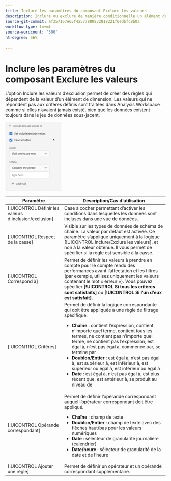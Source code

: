 ```yaml
---
title: Inclure les paramètres du composant Exclure les valeurs
description: Inclure ou exclure de manière conditionnelle un élément de dimension en fonction de sa valeur.
source-git-commit: af357167e65f4a577880832818221f6edbfc8b0a
workflow-type: tm+mt
source-wordcount: '300'
ht-degree: 56%

---
```



# Inclure les paramètres du composant Exclure les valeurs

L’option Inclure les valeurs d’exclusion permet de créer des règles qui dépendent de la valeur d’un élément de dimension. Les valeurs qui ne répondent pas aux critères définis sont traitées dans Analysis Workspace comme si elles n’avaient jamais existé, bien que les données existent toujours dans le jeu de données sous-jacent.

![Exclusion d’inclusion](../assets/include-exclude.png)

| Paramètre | Description/Cas d’utilisation |
| --- | --- |
| [!UICONTROL Définir les valeurs d&#39;inclusion/exclusion] | Case à cocher permettant d’activer les conditions dans lesquelles les données sont incluses dans une vue de données. |
| [!UICONTROL Respect de la casse] | Visible sur les types de données de schéma de chaîne. La valeur par défaut est activée. Ce paramètre s’applique uniquement à la logique [!UICONTROL Inclure/Exclure les valeurs], et non à la valeur obtenue. Il vous permet de spécifier si la règle est sensible à la casse. |
| [!UICONTROL Correspond à] | Permet de définir les valeurs à prendre en compte pour le compte rendu des performances avant lʼaffectation et les filtres (par exemple, utilisez uniquement les valeurs contenant le mot « erreur »). Vous pouvez spécifier **[!UICONTROL Si tous les critères sont satisfaits]** ou **[!UICONTROL Si l’un d’eux est satisfait]**. |
| [!UICONTROL Critères] | Permet de définir la logique correspondante qui doit être appliquée à une règle de filtrage spécifique.<ul><li>**Chaîne** : contient lʼexpression, contient nʼimporte quel terme, contient tous les termes, ne contient pas nʼimporte quel terme, ne contient pas lʼexpression, est égal à, nʼest pas égal à, commence par, se termine par</li><li>**Doublon/Entier** : est égal à, nʼest pas égal à, est supérieur à, est inférieur à, est supérieur ou égal à, est inférieur ou égal à</li><li>**Date** : est égal à, nʼest pas égal à, est plus récent que, est antérieur à, se produit au niveau de</li></ul> |
| [!UICONTROL Opérande correspondant] | Permet de définir lʼopérande correspondant auquel lʼopérateur correspondant doit être appliqué.<ul><li>**Chaîne** : champ de texte</li><li>**Doublon/Entier** : champ de texte avec des flèches haut/bas pour les valeurs numériques</li><li>**Date** : sélecteur de granularité journalière (calendrier)</li><li>**Date/heure** : sélecteur de granularité de la date et de lʼheure</li></ul> |
| [!UICONTROL Ajouter une règle] | Permet de définir un opérateur et un opérande correspondant supplémentaire. |
